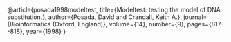 @article{posada1998modeltest,
  title={Modeltest: testing the model of DNA substitution.},
  author={Posada, David and Crandall, Keith A.},
  journal={Bioinformatics (Oxford, England)},
  volume={14},
  number={9},
  pages={817--818},
  year={1998}
}


